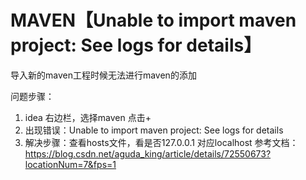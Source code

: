 # MAVEN【Unable to import maven project: See logs for details】
导入新的maven工程时候无法进行maven的添加

问题步骤：
1. idea 右边栏，选择maven 点击+
2. 出现错误：Unable to import maven project: See logs for details
3. 解决步骤：查看hosts文件，看是否127.0.0.1 对应localhost
参考文档：
https://blog.csdn.net/aguda_king/article/details/72550673?locationNum=7&fps=1